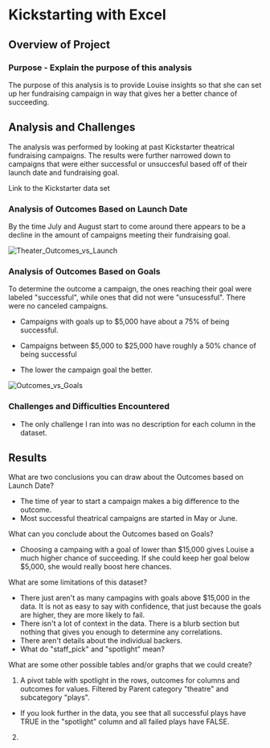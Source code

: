 # Kickstarting with Excel

## Overview of Project

### Purpose - Explain the purpose of this analysis

The purpose of this analysis is to provide Louise insights so that she can set up her fundraising campaign in way that gives her a better chance of succeeding. 

## Analysis and Challenges

The analysis was performed by looking at past Kickstarter theatrical fundraising campaigns. The results were further narrowed down to campaigns that were either successful or unsuccesful based off of their launch date and fundraising goal. 

Link to the Kickstarter data set

### Analysis of Outcomes Based on Launch Date
By the time July and August start to come around there appears to be a decline in the amount of campaigns meeting their fundraising goal.

![Theater_Outcomes_vs_Launch](https://user-images.githubusercontent.com/36451701/115090093-ec0c6e80-9ee1-11eb-928b-78d1f4bade10.png)

### Analysis of Outcomes Based on Goals
To determine the outcome a campaign, the ones reaching their goal were labeled "successful", while ones that did not were "unsucessful". There were no canceled campaigns.

- Campaigns with goals up to $5,000 have about a 75% of being successful.
- Campaigns between $5,000 to $25,000 have roughly a 50% chance of being successful 


-  The lower the campaign goal the better.

![Outcomes_vs_Goals](https://user-images.githubusercontent.com/36451701/115091086-91c0dd00-9ee4-11eb-8faf-7b3290011327.png)


### Challenges and Difficulties Encountered

- The only challenge I ran into was no description for each column in the dataset. 

## Results

What are two conclusions you can draw about the Outcomes based on Launch Date?
- The time of year to start a campaign makes a big difference to the outcome. 
- Most successful theatrical campaigns are started in May or June.


What can you conclude about the Outcomes based on Goals?
- Choosing a campaing with a goal of lower than $15,000 gives Louise a much higher chance of succeeding. If she could keep her goal below $5,000, she would really boost here chances.


What are some limitations of this dataset?
- There just aren't as many campagins with goals above $15,000 in the data.  It is not as easy to say with confidence, that just because the goals are higher, they are more likely to fail. 
- There isn't a lot of context in the data. There is a blurb section but nothing that gives you enough to determine any correlations. 
- There aren't details about the individual backers. 
- What do "staff_pick" and "spotlight" mean?


What are some other possible tables and/or graphs that we could create?

1) A pivot table with spotlight in the rows, outcomes for columns and outcomes for values. Filtered by Parent category "theatre" and subcategory "plays".
  - If you look further in the data, you see that all successful plays have TRUE in the "spotlight" column and all failed plays have FALSE.

2) 






